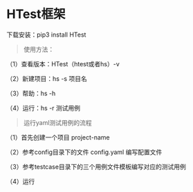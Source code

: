 # HTest框架


下载安装：pip3 install HTest


> 使用方法：

（1）查看版本：HTest（htest或者hs）-v

（2）新建项目：hs -s 项目名

（3）帮助：hs -h

（4）运行：hs -r  测试用例


> 运行yaml测试用例的流程

（1）首先创建一个项目 project-name

（2）参考config目录下的文件 config.yaml 编写配置文件

（3）参考testcase目录下的三个用例文件模板编写对应的测试用例

（4）运行 
